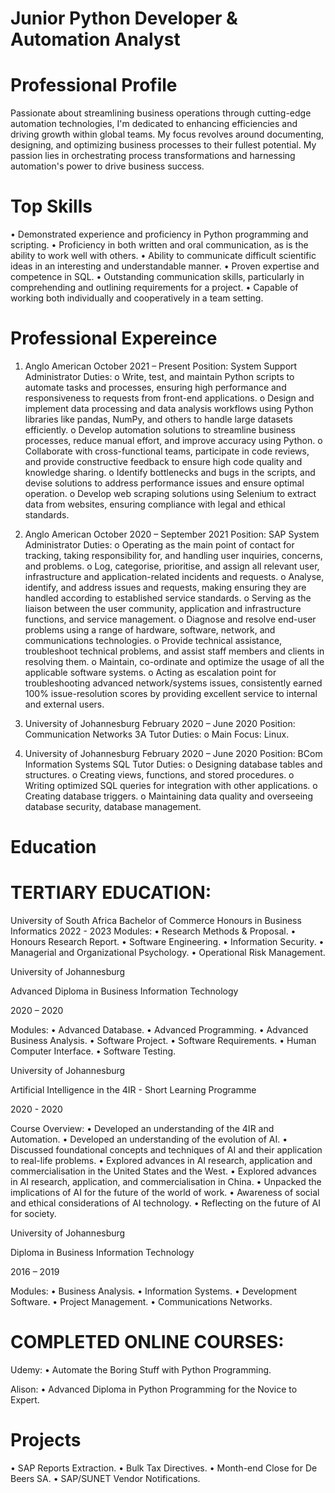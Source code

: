 # Junior Python Developer & Automation Analyst

# Professional Profile 
Passionate about streamlining business operations through cutting-edge automation technologies, I'm dedicated to enhancing efficiencies and driving growth within global teams. My focus revolves around documenting, designing, and optimizing business processes to their fullest potential. My passion lies in orchestrating process transformations and harnessing automation's power to drive business success.

# Top Skills
•	Demonstrated experience and proficiency in Python programming and scripting.
•	Proficiency in both written and oral communication, as is the ability to work well with others.
•	Ability to communicate difficult scientific ideas in an interesting and understandable manner.
•	Proven expertise and competence in SQL.
•	Outstanding communication skills, particularly in comprehending and outlining requirements for a project.
•	Capable of working both individually and cooperatively in a team setting.


# Professional Expereince
1.	Anglo American
October 2021 – Present
Position: System Support Administrator
Duties: 
o	Write, test, and maintain Python scripts to automate tasks and processes, ensuring high performance and responsiveness to requests from front-end applications.
o	Design and implement data processing and data analysis workflows using Python libraries like pandas, NumPy, and others to handle large datasets efficiently.
o	Develop automation solutions to streamline business processes, reduce manual effort, and improve accuracy using Python.
o	Collaborate with cross-functional teams, participate in code reviews, and provide constructive feedback to ensure high code quality and knowledge sharing.
o	Identify bottlenecks and bugs in the scripts, and devise solutions to address performance issues and ensure optimal operation.
o	Develop web scraping solutions using Selenium to extract data from websites, ensuring compliance with legal and ethical standards.

2.	Anglo American 
October 2020 – September 2021
Position: SAP System Administrator
Duties: 
o	Operating as the main point of contact for tracking, taking responsibility for, and handling user inquiries, concerns, and problems.
o	Log, categorise, prioritise, and assign all relevant user, infrastructure and application-related incidents and requests.
o	Analyse, identify, and address issues and requests, making ensuring they are handled according to established service standards.
o	Serving as the liaison between the user community, application and infrastructure functions, and service management.
o	Diagnose and resolve end-user problems using a range of hardware, software, network, and communications technologies.
o	Provide technical assistance, troubleshoot technical problems, and assist staff members and clients in resolving them.
o	Maintain, co-ordinate and optimize the usage of all the applicable software systems.
o	Acting as escalation point for troubleshooting advanced network/systems issues, consistently earned 100% issue-resolution scores by providing excellent service to internal and external users.

3.	University of Johannesburg
February 2020 – June 2020
Position: Communication Networks 3A Tutor
Duties: 
o	Main Focus: Linux.

4.	University of Johannesburg
February 2020 – June 2020
Position:  BCom Information Systems SQL Tutor
Duties: 
o	Designing database tables and structures.
o	Creating views, functions, and stored procedures.
o	Writing optimized SQL queries for integration with other applications.
o	Creating database triggers.
o	Maintaining data quality and overseeing database security, database management.


# Education
# TERTIARY EDUCATION:
University of South Africa
Bachelor of Commerce Honours in Business Informatics
2022 - 2023
Modules: 
•	Research Methods & Proposal.
•	Honours Research Report.
•	Software Engineering.
•	Information Security.
•	Managerial and Organizational Psychology.
•	Operational Risk Management.

University of Johannesburg

Advanced Diploma in Business Information Technology 

2020 – 2020

Modules: 
•	Advanced Database.
•	Advanced Programming.
•	Advanced Business Analysis.
•	Software Project.
•	Software Requirements.
•	Human Computer Interface.
•	Software Testing.

University of Johannesburg

Artificial Intelligence in the 4IR - Short Learning Programme

2020 - 2020

Course Overview:
•	Developed an understanding of the 4IR and Automation.
•	Developed an understanding of the evolution of AI.
•	Discussed foundational concepts and techniques of AI and their application to real-life problems.
•	Explored advances in AI research, application and commercialisation in the United States and the West.
•	Explored advances in AI research, application, and commercialisation in China.
•	Unpacked the implications of AI for the future of the world of work.
•	Awareness of social and ethical considerations of AI technology.
•	Reflecting on the future of AI for society.

University of Johannesburg

Diploma in Business Information Technology

2016 – 2019

Modules:
•	Business Analysis.
•	Information Systems.
•	Development Software.
•	Project Management.
•	Communications Networks.

# COMPLETED ONLINE COURSES:
Udemy:
•	Automate the Boring Stuff with Python Programming.

Alison:
•	 Advanced Diploma in Python Programming for the Novice to Expert.

# Projects
•	SAP Reports Extraction.
•	Bulk Tax Directives.
•	Month-end Close for De Beers SA.
•	SAP/SUNET Vendor Notifications.
